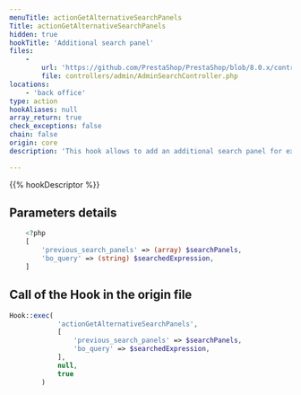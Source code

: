 ```yaml
---
menuTitle: actionGetAlternativeSearchPanels
Title: actionGetAlternativeSearchPanels
hidden: true
hookTitle: 'Additional search panel'
files:
    -
        url: 'https://github.com/PrestaShop/PrestaShop/blob/8.0.x/controllers/admin/AdminSearchController.php'
        file: controllers/admin/AdminSearchController.php
locations:
    - 'back office'
type: action
hookAliases: null
array_return: true
check_exceptions: false
chain: false
origin: core
description: 'This hook allows to add an additional search panel for external providers in PrestaShop back office'

---
```


{{% hookDescriptor %}}

## Parameters details

```php
    <?php
    [
        'previous_search_panels' => (array) $searchPanels,
        'bo_query' => (string) $searchedExpression,
    ]
```

## Call of the Hook in the origin file

```php
Hook::exec(
            'actionGetAlternativeSearchPanels',
            [
                'previous_search_panels' => $searchPanels,
                'bo_query' => $searchedExpression,
            ],
            null,
            true
        )
```
